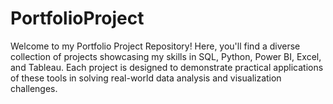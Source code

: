 # PortfolioProject

Welcome to my Portfolio Project Repository! Here, you'll find a diverse collection of projects showcasing my skills in SQL, Python, Power BI, Excel, and Tableau. Each project is designed to demonstrate practical applications of these tools in solving real-world data analysis and visualization challenges.
